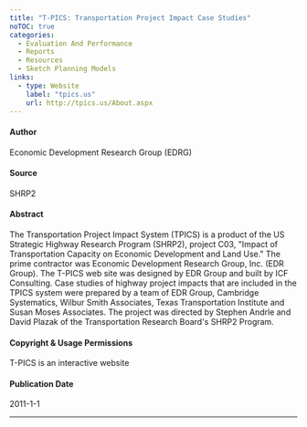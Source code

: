 ```yaml
---
title: "T-PICS: Transportation Project Impact Case Studies"
noTOC: true
categories:
  - Evaluation And Performance
  - Reports
  - Resources
  - Sketch Planning Models
links:
  - type: Website
    label: "tpics.us"
    url: http://tpics.us/About.aspx
---
```



#### Author

Economic Development Research Group (EDRG)

#### Source

SHRP2

#### Abstract

The Transportation Project Impact System (TPICS) is a product of the US Strategic Highway Research Program (SHRP2), project C03, "Impact of Transportation Capacity on Economic Development and Land Use." The prime contractor was Economic Development Research Group, Inc. (EDR Group). The T-PICS web site was designed by EDR Group and built by ICF Consulting. Case studies of highway project impacts that are included in the TPICS system were prepared by a team of EDR Group, Cambridge Systematics, Wilbur Smith Associates, Texas Transportation Institute and Susan Moses Associates. The project was directed by Stephen Andrle and David Plazak of the Transportation Research Board's SHRP2 Program.

#### Copyright & Usage Permissions

T-PICS is an interactive website

#### Publication Date

2011-1-1

------------------------------------------------------------------------



